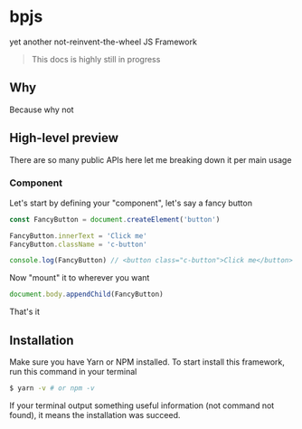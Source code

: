 # bpjs

yet another not-reinvent-the-wheel JS Framework

> This docs is highly still in progress

## Why

Because why not

## High-level preview

There are so many public APIs here let me breaking down it per main usage

### Component

Let's start by defining your "component", let's say a fancy button

```js
const FancyButton = document.createElement('button')

FancyButton.innerText = 'Click me'
FancyButton.className = 'c-button'

console.log(FancyButton) // <button class="c-button">Click me</button>

```

Now "mount" it to wherever you want

```js
document.body.appendChild(FancyButton)

```

That's it

## Installation

Make sure you have Yarn or NPM installed. To start install this framework,
run this command in your terminal

```bash
$ yarn -v # or npm -v
```

If your terminal output something useful information (not command not found),
it means the installation was succeed.
